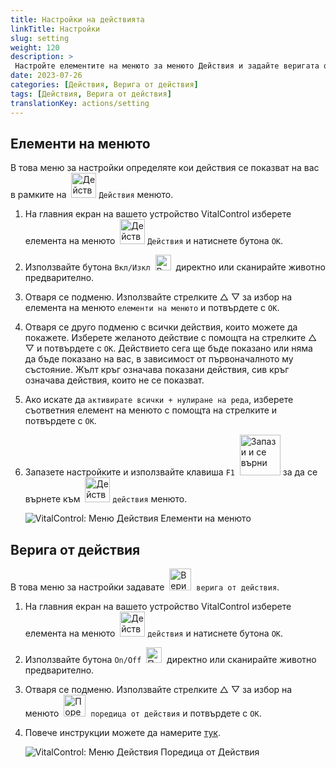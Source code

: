 ```yaml
---
title: Настройки на действията
linkTitle: Настройки
slug: setting
weight: 120
description: >
 Настройте елементите на менюто за менюто Действия и задайте веригата от действия
date: 2023-07-26
categories: [Действия, Верига от действия]
tags: [Действия, Верига от действия]
translationKey: actions/setting
---
```

## Елементи на менюто

В това меню за настройки определяте кои действия се показват на вас в рамките на &nbsp;<img src="/icons/actions.svg" width="40" align="bottom" alt="Действия" /> `Действия` менюто.

1. На главния екран на вашето устройство VitalControl изберете елемента на менюто &nbsp;<img src="/icons/actions.svg" width="40" align="bottom" alt="Действия" /> `Действия` и натиснете бутона `OK`.

2. Използвайте бутона `Вкл/Изкл` &nbsp;<img src="/icons/gear.svg" width="25" align="bottom" alt="Верига от действия" />&nbsp; директно или сканирайте животно предварително.

3. Отваря се подменю. Използвайте стрелките △ ▽ за избор на елемента на менюто `елементи на менюто` и потвърдете с `OK`.

4. Отваря се друго подменю с всички действия, които можете да покажете. Изберете желаното действие с помощта на стрелките △ ▽ и потвърдете с `OK`. Действието сега ще бъде показано или няма да бъде показано на вас, в зависимост от първоначалното му състояние. Жълт кръг означава показани действия, сив кръг означава действия, които не се показват.

5. Ако искате да `активирате всички + нулиране на реда`, изберете съответния елемент на менюто с помощта на стрелките и потвърдете с `OK`.

6. Запазете настройките и използвайте клавиша `F1` &nbsp;<img src="/icons/footer/save_exit.svg" width="65" align="bottom" alt="Запази и се върни" /> за да се върнете към &nbsp;<img src="/icons/actions.svg" width="40" align="bottom" alt="Действия" /> `действия` менюто.

    ![VitalControl: Меню Действия Елементи на менюто](../images/menu.png "Елементи на менюто")

## Верига от действия

В това меню за настройки задавате &nbsp;<img src="/icons/actions/action-chain.svg" width="35" align="bottom" alt="Верига от действия" />&nbsp; `верига от действия`.

1. На главния екран на вашето устройство VitalControl изберете елемента на менюто &nbsp;<img src="/icons/actions.svg" width="40" align="bottom" alt="Действия" /> `действия` и натиснете бутона `OK`.

2. Използвайте бутона `On/Off` &nbsp;<img src="/icons/gear.svg" width="25" align="bottom" alt="Поредица от действия" />&nbsp; директно или сканирайте животно предварително.

3. Отваря се подменю. Използвайте стрелките △ ▽ за избор на менюто &nbsp;<img src="/icons/actions/action-chain.svg" width="35" align="bottom" alt="Поредица от действия" />&nbsp; `поредица от действия` и потвърдете с `OK`.

4. Повече инструкции можете да намерите [тук](/bg/docs/chain-of-actions/#set-chain-of-actions).

    ![VitalControl: Меню Действия Поредица от Действия](../images/chainofactions.png "Поредица от Действия")
